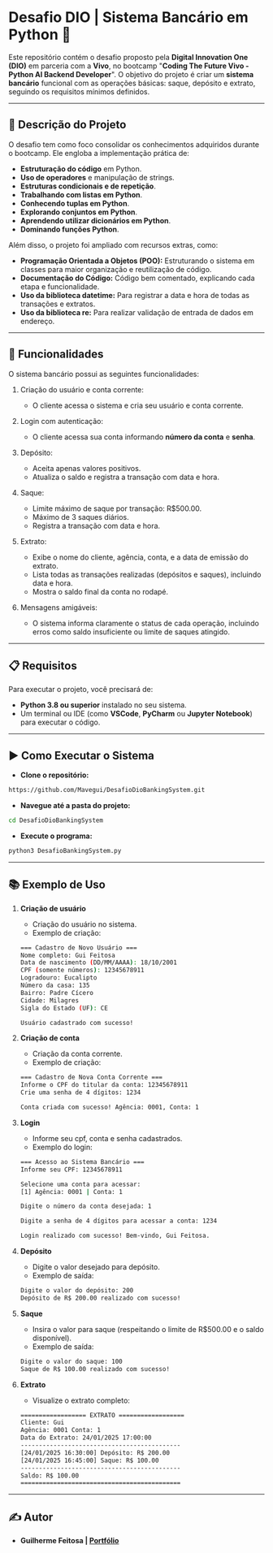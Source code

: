 # **Desafio DIO | Sistema Bancário em Python 🏦**

Este repositório contém o desafio proposto pela **Digital Innovation One (DIO)** em parceria com a **Vivo**, no bootcamp "**Coding The Future Vivo - Python AI Backend Developer**".
O objetivo do projeto é criar um **sistema bancário** funcional com as operações básicas: saque, depósito e extrato, seguindo os requisitos mínimos definidos.

---

## **📝 Descrição do Projeto**

O desafio tem como foco consolidar os conhecimentos adquiridos durante o bootcamp. Ele engloba a implementação prática de:

- **Estruturação do código** em Python.
- **Uso de operadores** e manipulação de strings.
- **Estruturas condicionais e de repetição**.
- **Trabalhando com listas em Python**.
- **Conhecendo tuplas em Python**.
- **Explorando conjuntos em Python**.
- **Aprendendo utilizar dicionários em Python**.
- **Dominando funções Python**.

Além disso, o projeto foi ampliado com recursos extras, como:

- **Programação Orientada a Objetos (POO):** Estruturando o sistema em classes para maior organização e reutilização de código.
- **Documentação do Código:** Código bem comentado, explicando cada etapa e funcionalidade.
- **Uso da biblioteca datetime:** Para registrar a data e hora de todas as transações e extratos.
- **Uso da biblioteca re:** Para realizar validação de entrada de dados em endereço.

---

## **🚀 Funcionalidades**

O sistema bancário possui as seguintes funcionalidades:

1. Criação do usuário e conta corrente:
    - O cliente acessa o sistema e cria seu usuário e conta corrente.

2. Login com autenticação:
    - O cliente acessa sua conta informando **número da conta** e **senha**.

3. Depósito:
    - Aceita apenas valores positivos.
    - Atualiza o saldo e registra a transação com data e hora.

4. Saque:
    - Limite máximo de saque por transação: R$500.00.
    - Máximo de 3 saques diários.
    - Registra a transação com data e hora.

5. Extrato:
    - Exibe o nome do cliente, agência, conta, e a data de emissão do extrato.
    - Lista todas as transações realizadas (depósitos e saques), incluindo data e hora.
    - Mostra o saldo final da conta no rodapé.

6. Mensagens amigáveis:
    - O sistema informa claramente o status de cada operação, incluindo erros como saldo insuficiente ou limite de saques atingido.

---

## 📋 Requisitos

Para executar o projeto, você precisará de:

- **Python 3.8 ou superior** instalado no seu sistema.
- Um terminal ou IDE (como **VSCode**, **PyCharm** ou **Jupyter Notebook**) para executar o código.

---

## ▶️ Como Executar o Sistema

- **Clone o repositório:**

```bash
https://github.com/Mavegui/DesafioDioBankingSystem.git
```

- **Navegue até a pasta do projeto:**

```bash
cd DesafioDioBankingSystem
```

- **Execute o programa:**

```bash
python3 DesafioBankingSystem.py
```

--- 

## **📚 Exemplo de Uso**

1. **Criação de usuário**

    - Criação do usuário no sistema.
    - Exemplo de criação:
    ```bash
    === Cadastro de Novo Usuário ===
    Nome completo: Gui Feitosa
    Data de nascimento (DD/MM/AAAA): 18/10/2001
    CPF (somente números): 12345678911
    Logradouro: Eucalipto
    Número da casa: 135
    Bairro: Padre Cícero
    Cidade: Milagres
    Sigla do Estado (UF): CE

    Usuário cadastrado com sucesso!
    ```

2. **Criação de conta**

    - Criação da conta corrente.
    - Exemplo de criação:
    ```bash
    === Cadastro de Nova Conta Corrente ===
    Informe o CPF do titular da conta: 12345678911
    Crie uma senha de 4 dígitos: 1234

    Conta criada com sucesso! Agência: 0001, Conta: 1
    ```

3. **Login**

    - Informe seu cpf, conta e senha cadastrados.
    - Exemplo do login:
    ```bash
    === Acesso ao Sistema Bancário ===
    Informe seu CPF: 12345678911

    Selecione uma conta para acessar:
    [1] Agência: 0001 | Conta: 1

    Digite o número da conta desejada: 1

    Digite a senha de 4 dígitos para acessar a conta: 1234

    Login realizado com sucesso! Bem-vindo, Gui Feitosa.
    ```

4. **Depósito**

    - Digite o valor desejado para depósito.
    - Exemplo de saída:
    ```bash
    Digite o valor do depósito: 200
    Depósito de R$ 200.00 realizado com sucesso!
    ```
5. **Saque**

    - Insira o valor para saque (respeitando o limite de R$500.00 e o saldo disponível).
    - Exemplo de saída:
    ```bash
    Digite o valor do saque: 100
    Saque de R$ 100.00 realizado com sucesso!
    ```

6. **Extrato**

   - Visualize o extrato completo:
   ```bash
   ================== EXTRATO ==================
   Cliente: Gui
   Agência: 0001 Conta: 1
   Data do Extrato: 24/01/2025 17:00:00
   --------------------------------------------
   [24/01/2025 16:30:00] Depósito: R$ 200.00
   [24/01/2025 16:45:00] Saque: R$ 100.00
   --------------------------------------------
   Saldo: R$ 100.00
   ============================================
   ```

---

## **✍️ Autor**

- **Guilherme Feitosa | [Portfólio](https://www.porfoliogui.com.br/)**

